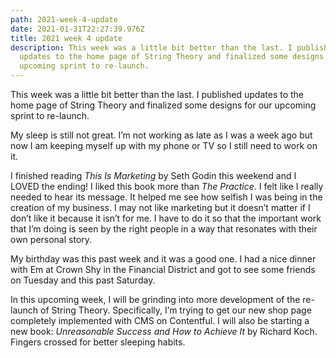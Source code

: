 ```yaml
---
path: 2021-week-4-update
date: 2021-01-31T22:27:39.976Z
title: 2021 week 4 update
description: This week was a little bit better than the last. I published
  updates to the home page of String Theory and finalized some designs for our
  upcoming sprint to re-launch.
---
```

This week was a little bit better than the last. I published updates to the home page of String Theory and finalized some designs for our upcoming sprint to re-launch.

My sleep is still not great. I’m not working as late as I was a week ago but now I am keeping myself up with my phone or TV so I still need to work on it.

I finished reading *This Is Marketing* by Seth Godin this weekend and I LOVED the ending! I liked this book more than *The Practice*. I felt like I really needed to hear its message. It helped me see how selfish I was being in the creation of my business. I may not like marketing but it doesn’t matter if I don’t like it because it isn’t for me. I have to do it so that the important work that I’m doing is seen by the right people in a way that resonates with their own personal story.

My birthday was this past week and it was a good one. I had a nice dinner with Em at Crown Shy in the Financial District and got to see some friends on Tuesday and this past Saturday.

In this upcoming week, I will be grinding into more development of the re-launch of String Theory. Specifically, I’m trying to get our new shop page completely implemented with CMS on Contentful. I will also be starting a new book: *Unreasonable Success and How to Achieve It* by Richard Koch. Fingers crossed for better sleeping habits.